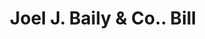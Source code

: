 ---
doi: 10.7916/D8MP6FDJ
date_other: '1869'
date_other_textual: '1869'
form: printed ephemera
genre:
- Invoices
name:
- Joel J. Baily & Co.
object_in_context_url: https://biggert.cul.columbia.edu/items/view/ave_biggert_01422
subject_hierarchical_geographic:
- Philadelphia, Pennsylvania, United States
subject_name:
- Joel J. Baily & Co.
title: Joel J. Baily & Co.. Bill
sort_title: Joel J. Baily & Co.. Bill
call_number: ave_biggert_01422
coordinates:
- 40.00944444444445,-75.13333333333334
pid: ave_biggert_01422
identifiers: ave_biggert_01422
thumbnail: https://derivativo-1.library.columbia.edu/iiif/2/ldpd:344592/full/!256,256/0/native.jpg
permalink: /biggert/ave_biggert_01422/
layout: iiif-image-page
---